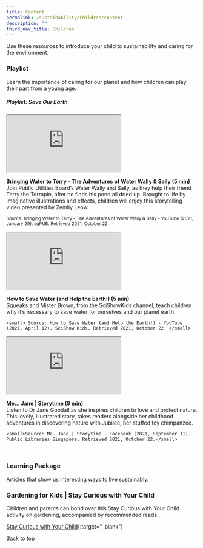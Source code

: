 ```yaml
---
title: Content
permalink: /sustainability/children/content
description: ""
third_nav_title: Children
---
```

Use these resources to introduce your child to sustainability and caring for the environment.

<h3><b>Playlist</b></h3>
Learn the importance of caring for our planet and how children can play their part from a young age.

<h5 class="has-text-indigo margin--bottom--lg id="><b>Playlist: Save Our Earth</b></h5>


<div class="row is-multiline margin--bottom--lg">
  <div class="col is-two-fifths">
    <div class="responsive-iframe-container ratio-16by9">
      <iframe src="https://www.youtube.com/embed/c7cdKwaSyIA" class="responsive-iframe"></iframe>
    </div>
  </div>
  <div class="col is-three-fifths">
    <p><b class="has-text-indigo"> Bringing Water to Terry - The Adventures of Water Wally &amp; Sally (5 min)</b><br>
Join Public Utilities Board’s Water Wally and Sally, as they help their friend Terry the Terrapin, after he finds his pond all dried up. Brought to life by imaginative illustrations and effects, children will enjoy this storytelling video presented by Zemily Leow.  </p>

   <small>Source: Bringing Water to Terry - The Adventures of Water Wally &amp; Sally - YouTube (2021, January 29). sgPUB. Retrieved 2021, October 22. </small>
  </div>
</div>

<div class="row is-multiline margin--bottom--lg">
  <div class="col is-two-fifths">
    <div class="responsive-iframe-container ratio-16by9">
      <iframe src="https://www.youtube.com/embed/6yCAPAqXodc" class="responsive-iframe"></iframe>
    </div>
  </div>
  <div class="col is-three-fifths">
<p><b class="has-text-indigo"> How to Save Water (and Help the Earth!) (5 min)</b><br>
Squeaks and Mister Brown, from the SciShowKids channel, teach children why it’s necessary to save water for ourselves and our planet earth. </p>

    <small> Source: How to Save Water (and Help the Earth!) - YouTube (2021, April 12). SciShow Kids. Retrieved 2021, October 22. </small>
  </div>
</div>

<div class="row is-multiline">
  <div class="col is-two-fifths">
    <div class="responsive-iframe-container ratio-16by9">
      <iframe src="https://www.youtube.com/embed/tp-RR1_LDn8" class="responsive-iframe"></iframe>
    </div>
  </div>
  <div class="col is-three-fifths">
    <p><b class="has-text-indigo"> Me… Jane | Storytime (9 min)</b><br>
Listen to Dr Jane Goodall as she inspires children to love and protect nature. This lovely, illustrated story, takes readers alongside her childhood adventures in discovering nature with Jubilee, her stuffed toy chimpanzee. </p>

    <small>Source: Me… Jane | Storytime - Facebook (2021, September 11). Public Libraries Singapore. Retrieved 2021, October 22.</small>
  </div>
</div>
<br>


### **Learning Package**
Articles that show us interesting ways to live sustainably.

### **Gardening for Kids | Stay Curious with Your Child**

Children and parents can bond over this Stay Curious with Your Child activity on gardening, accompanied by recommended reads.

[Stay Curious with Your Child](https://childrenandteens.nlb.gov.sg/diy-resources/primary/stay-curious-with-your-child){:target="_blank"}

<p class="has-text-right margin--top--xl"><a href="#main-content">Back to top</a></p>
